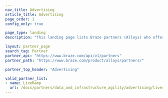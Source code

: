 ```yaml
---
nav_title: Advertising
article_title: Advertising
page_order: 1
config_only: true

page_type: landing
description: "This landing page lists Braze partners (Alloys) who offer various advertising technologies."

layout: partner_page
search_tag: Partner
partner_api: "https://www.braze.com/api/v1/partners"
partner_path: "https://www.braze.com/product/alloys/partners/"

partner_top_header: "Advertising"

valid_partner_list:
- name: LiveRamp
  url: /docs/partners/data_and_infrastructure_agility/advertising/liveramp/
---
```

